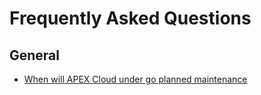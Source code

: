 # Frequently Asked Questions

## General
- [When will APEX Cloud under go planned maintenance](docs/faq/general/maintenance-schedule.md)
